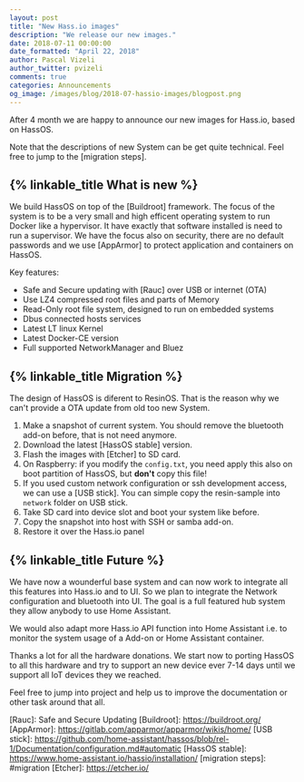 ```yaml
---
layout: post
title: "New Hass.io images"
description: "We release our new images."
date: 2018-07-11 00:00:00
date_formatted: "April 22, 2018"
author: Pascal Vizeli
author_twitter: pvizeli
comments: true
categories: Announcements
og_image: /images/blog/2018-07-hassio-images/blogpost.png
---
```


After 4 month we are happy to announce our new images for Hass.io, based on HassOS.

Note that the descriptions of new System can be get quite technical. Feel free to jump to the [migration steps].

## {% linkable_title What is new %}

We build HassOS on top of the [Buildroot] framework. The focus of the system is to be a very small and high efficent operating system to run Docker like a hypervisor. It have exactly that software installed is need to run a supervisor. We have the focus also on security, there are no default passwords and we use [AppArmor] to protect application and containers on HassOS.

Key features:
- Safe and Secure updating with [Rauc] over USB or internet (OTA)
- Use LZ4 compressed root files and parts of Memory
- Read-Only root file system, designed to run on embedded systems
- Dbus connected hosts services
- Latest LT linux Kernel
- Latest Docker-CE version
- Full supported NetworkManager and Bluez

## {% linkable_title Migration %}

The design of HassOS is diferent to ResinOS. That is the reason why we can't provide a OTA update from old too new System.

1. Make a snapshot of current system. You should remove the bluetooth add-on before, that is not need anymore.
2. Download the latest [HassOS stable] version.
3. Flash the images with [Etcher] to SD card.
5. On Raspberry: if you modify the `config.txt`, you need apply this also on boot partition of HassOS, but __don't__ copy this file!
4. If you used custom network configuration or ssh development access, we can use a [USB stick]. You can simple copy the resin-sample into `network` folder on USB stick.
5. Take SD card into device slot and boot your system like before.
6. Copy the snapshot into host with SSH or samba add-on.
7. Restore it over the Hass.io panel

## {% linkable_title Future %}

We have now a wounderful base system and can now work to integrate all this features into Hass.io and to UI. So we plan to integrate the Network configuration and bluetooth into UI. The goal is a full featured hub system they allow anybody to use Home Assistant.

We would also adapt more Hass.io API function into Home Assistant i.e. to monitor the system usage of a Add-on or Home Assistant container.

Thanks a lot for all the hardware donations. We start now to porting HassOS to all this hardware and try to support an new device ever 7-14 days until we support all IoT devices they we reached.

Feel free to jump into project and help us to improve the documentation or other task around that all.

[Rauc]: Safe and Secure Updating
[Buildroot]: https://buildroot.org/
[AppArmor]: https://gitlab.com/apparmor/apparmor/wikis/home/
[USB stick]: https://github.com/home-assistant/hassos/blob/rel-1/Documentation/configuration.md#automatic
[HassOS stable]: https://www.home-assistant.io/hassio/installation/
[migration steps]: #migration
[Etcher]: https://etcher.io/
